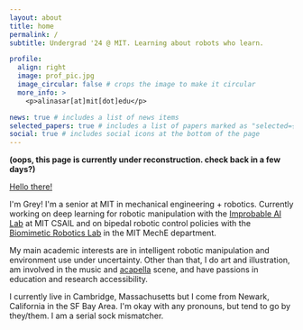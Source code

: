 ```yaml
---
layout: about
title: home
permalink: /
subtitle: Undergrad '24 @ MIT. Learning about robots who learn.

profile:
  align: right
  image: prof_pic.jpg
  image_circular: false # crops the image to make it circular
  more_info: >
    <p>alinasar[at]mit[dot]edu</p>

news: true # includes a list of news items
selected_papers: true # includes a list of papers marked as "selected={true}"
social: true # includes social icons at the bottom of the page
---
```


**(oops, this page is currently under reconstruction. check back in a few days?)**

[Hello there!](https://www.youtube.com/watch?v=rEq1Z0bjdwc)

I'm Grey! I'm a senior at MIT in mechanical engineering + robotics. Currently working on deep learning for robotic manipulation with the [Improbable AI Lab](https://people.csail.mit.edu/pulkitag/) at MIT CSAIL and on bipedal robotic control policies with the [Biomimetic Robotics Lab](https://biomimetics.mit.edu/) in the MIT MechE department.

My main academic interests are in intelligent robotic manipulation and environment use under uncertainty. Other than that, I do art and illustration, am involved in the music and [acapella](http://resonance.mit.edu/?p=home) scene, and have passions in education and research accessibility.

I currently live in Cambridge, Massachusetts but I come from Newark, California in the SF Bay Area. I'm okay with any pronouns, but tend to go by they/them. I am a serial sock mismatcher.
